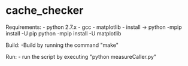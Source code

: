 # cache_checker
Requirements:
	- python 2.7.x
	- gcc
	- matplotlib 
		- install ->  python -mpip install -U pip
					  python -mpip install -U matplotlib

Build:
	-Build by running the command "make"


Run:
	- run the script by executing "python measureCaller.py"
